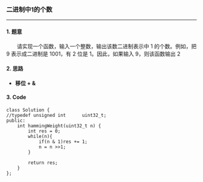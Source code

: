 ### 二进制中1的个数

---

#### 1. 题意

&emsp;&emsp;请实现一个函数，输入一个整数，输出该数二进制表示中 1 的个数。例如，把 9 表示成二进制是 1001，有 2 位是 1。因此，如果输入 9，则该函数输出 2

#### 2. 思路

- **移位 + &**

#### 3. Code

```
class Solution {
//typedef unsigned int      uint32_t;
public:
    int hammingWeight(uint32_t n) {
        int res = 0;
        while(n){
            if(n & 1)res += 1;
            n = n >>1;
        }

        return res;
    }
};
```